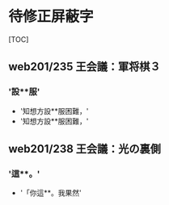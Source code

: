 # 待修正屏蔽字

[TOC]

## web201/235 王会議：軍将棋３

### '設**服'

- '知想方設**服困難，'
- '知想方設**服困難，'


## web201/238 王会議：光の裏側

### '這**。'

- '「你這**。我果然'
